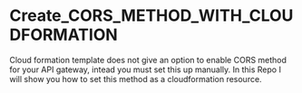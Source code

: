 # Create_CORS_METHOD_WITH_CLOUDFORMATION
Cloud formation template does not give an option to enable CORS method for your API gateway, intead you must set this up manually. In this Repo I will show you how to set this method as a cloudformation resource.
